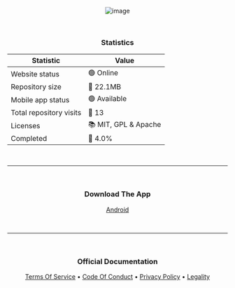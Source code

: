 <p align="center">
  <img src="https://github.com/user-attachments/assets/1cd9f232-966b-4610-8155-41fc8c39c2cc" alt="image">
</p>

<br>  

<h3 align="center">Statistics</h3>

<div align="center">

| Statistic | Value |
|----------|----------|
| Website status   | 🟢 Online   |
| Repository size   | 📁 22.1MB   |
| Mobile app status   | 🟢 Available   |
| Total repository visits   | 👀 13   |
| Licenses   | 📚 MIT, GPL & Apache  |
| Completed   | 🔢 4.0%  |

</div>

<br>  

---

<br>  

<h3 align="center">Download The App</h3>

<p align="center">
  <a href="https://github.com/dev-fortitude/Website/releases/download/1.0.0/Fortitude-App.apk">
    Android
  </a>
</p>

<br>  

---

<br>  

<h3 align="center">Official Documentation</h3>

<p align="center">
  <a href="https://google.com/404">Terms Of Service</a> • 
  <a href="https://google.com/404">Code Of Conduct</a> • 
  <a href="https://google.com/404">Privacy Policy</a> • 
  <a href="https://google.com/404">Legality</a>
</p>
